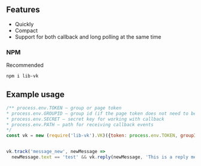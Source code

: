 ## Features
- Quickly
- Compact
- Support for both callback and long polling at the same time

### NPM
Recommended
```
npm i lib-vk
```

## Example usage
```js
/** process.env.TOKEN — group or page token
* process.env.GROUPID — group id (if the page token does not need to be specified)
* process.env.SECRET — secret key for working with callback
* process.env.PATH — path for receiving callback events
*/
const vk = new (require('lib-vk').VK)({token: process.env.TOKEN, groupId: process.env.GROUPID, secret: process.env.SECRET, path: process.env.PATH})


vk.track('message_new', newMessage => 
  newMessage.text == 'test' && vk.reply(newMessage, 'This is a reply message') && vk.send(newMessage, 'This is a normal message'))
```
